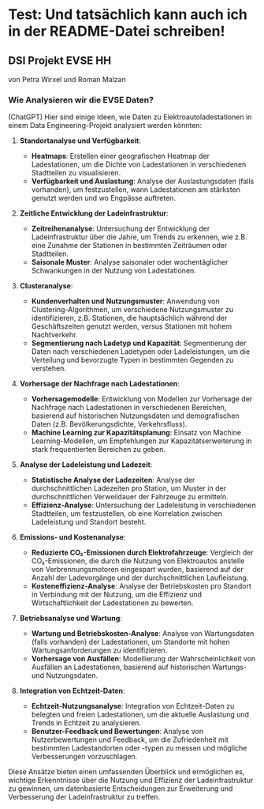 # Test: Und tatsächlich kann auch ich in der README-Datei schreiben!

## DSI Projekt EVSE HH
von Petra Wirxel und Roman Malzan

### Wie Analysieren wir die EVSE Daten?

(ChatGPT) 
Hier sind einige Ideen, wie Daten zu Elektroautoladestationen in einem Data Engineering-Projekt analysiert werden könnten:

1. **Standortanalyse und Verfügbarkeit**:
   - **Heatmaps**: Erstellen einer geografischen Heatmap der Ladestationen, um die Dichte von Ladestationen in verschiedenen Stadtteilen zu visualisieren.
   - **Verfügbarkeit und Auslastung**: Analyse der Auslastungsdaten (falls vorhanden), um festzustellen, wann Ladestationen am stärksten genutzt werden und wo Engpässe auftreten.

2. **Zeitliche Entwicklung der Ladeinfrastruktur**:
   - **Zeitreihenanalyse**: Untersuchung der Entwicklung der Ladeinfrastruktur über die Jahre, um Trends zu erkennen, wie z.B. eine Zunahme der Stationen in bestimmten Zeiträumen oder Stadtteilen.
   - **Saisonale Muster**: Analyse saisonaler oder wochentäglicher Schwankungen in der Nutzung von Ladestationen.

3. **Clusteranalyse**:
   - **Kundenverhalten und Nutzungsmuster**: Anwendung von Clustering-Algorithmen, um verschiedene Nutzungsmuster zu identifizieren, z.B. Stationen, die hauptsächlich während der Geschäftszeiten genutzt werden, versus Stationen mit hohem Nachtverkehr.
   - **Segmentierung nach Ladetyp und Kapazität**: Segmentierung der Daten nach verschiedenen Ladetypen oder Ladeleistungen, um die Verteilung und bevorzugte Typen in bestimmten Gegenden zu verstehen.

4. **Vorhersage der Nachfrage nach Ladestationen**:
   - **Vorhersagemodelle**: Entwicklung von Modellen zur Vorhersage der Nachfrage nach Ladestationen in verschiedenen Bereichen, basierend auf historischen Nutzungsdaten und demografischen Daten (z.B. Bevölkerungsdichte, Verkehrsfluss).
   - **Machine Learning zur Kapazitätsplanung**: Einsatz von Machine Learning-Modellen, um Empfehlungen zur Kapazitätserweiterung in stark frequentierten Bereichen zu geben.

5. **Analyse der Ladeleistung und Ladezeit**:
   - **Statistische Analyse der Ladezeiten**: Analyse der durchschnittlichen Ladezeiten pro Station, um Muster in der durchschnittlichen Verweildauer der Fahrzeuge zu ermitteln.
   - **Effizienz-Analyse**: Untersuchung der Ladeleistung in verschiedenen Stadtteilen, um festzustellen, ob eine Korrelation zwischen Ladeleistung und Standort besteht.

6. **Emissions- und Kostenanalyse**:
   - **Reduzierte CO₂-Emissionen durch Elektrofahrzeuge**: Vergleich der CO₂-Emissionen, die durch die Nutzung von Elektroautos anstelle von Verbrennungsmotoren eingespart wurden, basierend auf der Anzahl der Ladevorgänge und der durchschnittlichen Laufleistung.
   - **Kosteneffizienz-Analyse**: Analyse der Betriebskosten pro Standort in Verbindung mit der Nutzung, um die Effizienz und Wirtschaftlichkeit der Ladestationen zu bewerten.

7. **Betriebsanalyse und Wartung**:
   - **Wartung und Betriebskosten-Analyse**: Analyse von Wartungsdaten (falls vorhanden) der Ladestationen, um Standorte mit hohen Wartungsanforderungen zu identifizieren.
   - **Vorhersage von Ausfällen**: Modellierung der Wahrscheinlichkeit von Ausfällen an Ladestationen, basierend auf historischen Wartungs- und Nutzungsdaten.

8. **Integration von Echtzeit-Daten**:
   - **Echtzeit-Nutzungsanalyse**: Integration von Echtzeit-Daten zu belegten und freien Ladestationen, um die aktuelle Auslastung und Trends in Echtzeit zu analysieren.
   - **Benutzer-Feedback und Bewertungen**: Analyse von Nutzerbewertungen und Feedback, um die Zufriedenheit mit bestimmten Ladestandorten oder -typen zu messen und mögliche Verbesserungen vorzuschlagen.

Diese Ansätze bieten einen umfassenden Überblick und ermöglichen es, wichtige Erkenntnisse über die Nutzung und Effizienz der Ladeinfrastruktur zu gewinnen, um datenbasierte Entscheidungen zur Erweiterung und Verbesserung der Ladeinfrastruktur zu treffen.
